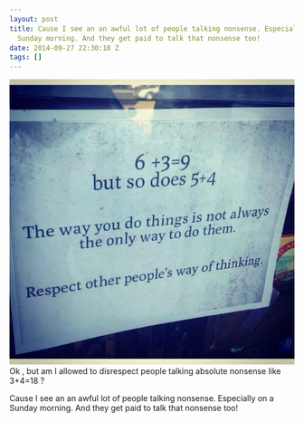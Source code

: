 ```yaml
---
layout: post
title: Cause I see an an awful lot of people talking nonsense. Especially on a
  Sunday morning. And they get paid to talk that nonsense too!
date: 2014-09-27 22:30:18 Z
tags: []
---
```

![](/media/2014/09/98583261284.jpg)
Ok , but am I allowed to disrespect people talking absolute nonsense like 3+4=18 ?

Cause I see an an awful lot of people talking nonsense. Especially on a Sunday morning. And they get paid to talk that nonsense too!
